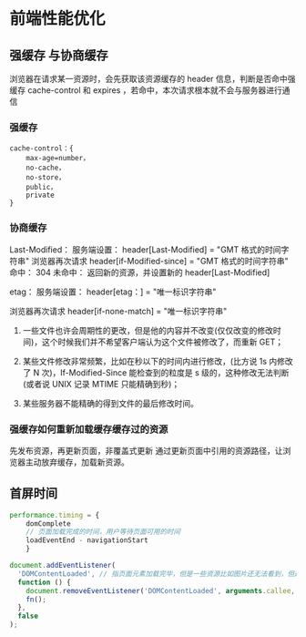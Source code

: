 # 前端性能优化

## 强缓存 与协商缓存

浏览器在请求某一资源时，会先获取该资源缓存的 header 信息，判断是否命中强缓存 cache-control 和 expires ，若命中，本次请求根本就不会与服务器进行通信

### 强缓存

```
cache-control：{
	max-age=number，
	no-cache，
	no-store，
	public，
	private
}
```

### 协商缓存

Last-Modified：
服务端设置： header[Last-Modified] = "GMT 格式的时间字符串"
浏览器再次请求 header[if-Modified-since] = "GMT 格式的时间字符串"
命中： 304
未命中： 返回新的资源，并设置新的 header[Last-Modified]

etag：
服务端设置： header[etag：] = "唯一标识字符串"

浏览器再次请求 header[if-none-match] = "唯一标识字符串"

1. 一些文件也许会周期性的更改，但是他的内容并不改变(仅仅改变的修改时间)，这个时候我们并不希望客户端认为这个文件被修改了，而重新 GET；

2. 某些文件修改非常频繁，比如在秒以下的时间内进行修改，(比方说 1s 内修改了 N 次)，If-Modified-Since 能检查到的粒度是 s 级的，这种修改无法判断(或者说 UNIX 记录 MTIME 只能精确到秒)；

3. 某些服务器不能精确的得到文件的最后修改时间。

### 强缓存如何重新加载缓存缓存过的资源

先发布资源，再更新页面，非覆盖式更新
通过更新页面中引用的资源路径，让浏览器主动放弃缓存，加载新资源。

## 首屏时间

```js
performance.timing = {
	domComplete
	// 页面加载完成的时间，用户等待页面可用的时间
	loadEventEnd - navigationStart
	}
```

```js
document.addEventListener(
  'DOMContentLoaded', // 指页面元素加载完毕，但是一些资源比如图片还无法看到，但是这个时候页面是可以正常交互的，比如滚动，输入字符
  function () {
    document.removeEventListener('DOMContentLoaded', arguments.callee, false);
    fn();
  },
  false
);
```

